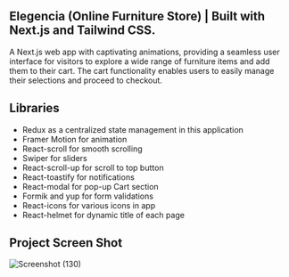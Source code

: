 ## Elegencia (Online Furniture Store) | Built with Next.js and Tailwind CSS.

A Next.js web app with captivating animations, providing a
seamless user interface for visitors to explore a wide range of
furniture items and add them to their cart. The cart
functionality enables users to easily manage their selections
and proceed to checkout.

## Libraries

* Redux as a centralized state management in this application
* Framer Motion for animation
* React-scroll for smooth scrolling 
* Swiper for sliders
* React-scroll-up for scroll to top button
* React-toastify for notifications
* React-modal for pop-up Cart section
* Formik and yup for form validations
* React-icons for various icons in app
* React-helmet for dynamic title of each page

## Project Screen Shot

![Screenshot (130)](https://github.com/MoazMirza-13/Elegencia/assets/134006296/9123a1bb-e603-4c09-8e77-6ac99b98c266)





